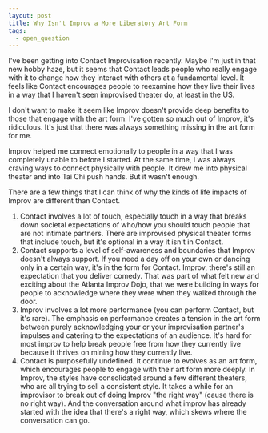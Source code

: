 ```yaml
---
layout: post
title: Why Isn't Improv a More Liberatory Art Form
tags:
  - open_question
---
```


I've been getting into Contact Improvisation recently. Maybe I'm just in that new hobby haze, but it seems that Contact leads people who really engage with it to change how they interact with others at a fundamental level. It feels like Contact encourages people to reexamine how they live their lives in a way that I haven't seen improvised theater do, at least in the US. 

I don't want to make it seem like Improv doesn't provide deep benefits to those that engage with the art form. I've gotten so much out of Improv, it's ridiculous. It's just that there was always something missing in the art form for me. 

Improv helped me connect emotionally to people in a way that I was completely unable to before I started. At the same time, I was always craving ways to connect physically with people. It drew me into physical theater and into Tai Chi push hands. But it wasn't enough. 

There are a few things that I can think of why the kinds of life impacts of Improv are different than Contact. 

1. Contact involves a lot of touch, especially touch in a way that breaks down societal expectations of who/how you should touch people that are not intimate partners. There are improvised physical theater forms that include touch, but it's optional in a way it isn't in Contact. 
2. Contact supports a level of self-awareness and boundaries that Improv doesn't always support. If you need a day off on your own or dancing only in a certain way, it's in the form for Contact. Improv, there's still an expectation that you deliver comedy. That was part of what felt new and exciting about the Atlanta Improv Dojo, that we were building in ways for people to acknowledge where they were when they walked through the door. 
3. Improv involves a lot more performance (you can perform Contact, but it's rare). The emphasis on performance creates a tension in the art form between purely acknowledging your or your improvisation partner's impulses and catering to the expectations of an audience. It's hard for most improv to help break people free from how they currently live because it thrives on mining how they currently live.
4. Contact is purposefully undefined. It continue to evolves as an art form, which encourages people to engage with their art form more deeply. In Improv, the styles have consolidated around a few different theaters, who are all trying to sell a consistent style. It takes a while for an improvisor to break out of doing Improv "the right way" (cause there is no right way). And the conversation around what improv has already started with the idea that there's a right way, which skews where the conversation can go. 

